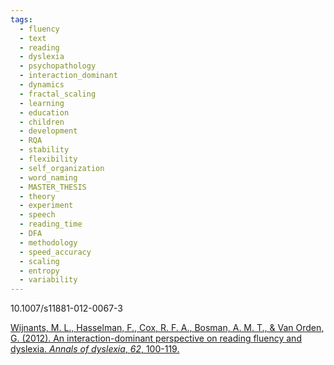 ```yaml
---
tags:
  - fluency
  - text
  - reading
  - dyslexia
  - psychopathology
  - interaction_dominant
  - dynamics
  - fractal_scaling
  - learning
  - education
  - children
  - development
  - RQA
  - stability
  - flexibility
  - self_organization
  - word_naming
  - MASTER_THESIS
  - theory
  - experiment
  - speech
  - reading_time
  - DFA
  - methodology
  - speed_accuracy
  - scaling
  - entropy
  - variability
---
```

10.1007/s11881-012-0067-3

[Wijnants, M. L., Hasselman, F., Cox, R. F. A., Bosman, A. M. T., & Van Orden, G. (2012). An interaction-dominant perspective on reading fluency and dyslexia. _Annals of dyslexia_, _62_, 100-119.](https://link.springer.com/content/pdf/10.1007/s11881-012-0067-3.pdf)